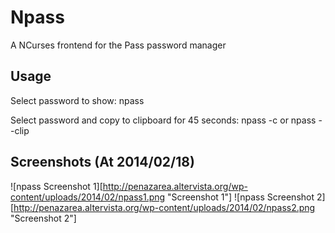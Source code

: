Npass
=====
A NCurses frontend for the Pass password manager

Usage
-----
Select password to show:
npass

Select password and copy to clipboard for 45 seconds:
npass -c
or
npass --clip

Screenshots (At 2014/02/18)
---------------------------
![npass Screenshot 1][http://penazarea.altervista.org/wp-content/uploads/2014/02/npass1.png "Screenshot 1"]
![npass Screenshot 2][http://penazarea.altervista.org/wp-content/uploads/2014/02/npass2.png "Screenshot 2"]
